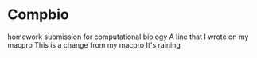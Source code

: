 # Compbio
homework submission for computational biology
A line that I wrote on my macpro
This is a change from my macpro 
It's raining
